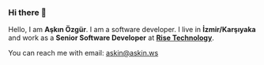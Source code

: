 ### Hi there 👋

Hello, I am **Aşkın Özgür**. I am a software developer. I live in **İzmir/Karşıyaka** and work as a **Senior Software Developer** at [**Rise Technology**](https://www.rise-consulting.net/ "Rise Technology").

You can reach me with email: [askin@askin.ws](mailto:askin@askin.ws "askin@askin.ws")
